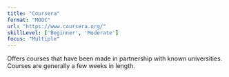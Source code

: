 ```yaml
---
title: "Coursera"
format: "MOOC"
url: "https://www.coursera.org/"
skillLevel: ['Beginner', 'Moderate']
focus: "Multiple"
---
```


Offers courses that have been made in partnership with known universities. Courses are generally a few weeks in length.
